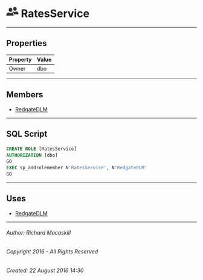 #### 



# ![Database Roles](../../../../../Images/Role_Database32.png) RatesService

---

## <a name="#properties"></a>Properties

| Property | Value |
|---|---|
| Owner | dbo |


---

## <a name="#members"></a>Members

* [RedgateDLM](../../Users/RedgateDLM.md)


---

## <a name="#sqlscript"></a>SQL Script

```sql
CREATE ROLE [RatesService]
AUTHORIZATION [dbo]
GO
EXEC sp_addrolemember N'RatesService', N'RedgateDLM'
GO

```


---

## <a name="#uses"></a>Uses

* [RedgateDLM](../../Users/RedgateDLM.md)


---

###### Author:  Richard Macaskill

###### Copyright 2016 - All Rights Reserved

###### Created: 22 August 2016 14:30

